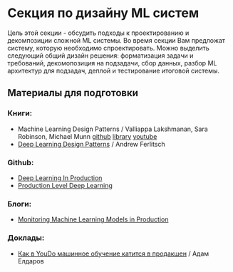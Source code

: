 # Секция по дизайну ML систем

Цель этой секции - обсудить подходы к проектированию и декомпозиции сложной ML системы. Во время секции Вам предложат систему, которую необходимо спроектировать. Можно выделить следующий общий дизайн решения: форматизация задачи и требований, декомопозиция на подзадачи, сбор данных, разбор ML архитектур для подзадач, деплой и тестирование итоговой системы.

## Материалы для подготовки

### Книги:
- Machine Learning Design Patterns / Valliappa Lakshmanan, Sara Robinson, Michael Munn [github](https://github.com/GoogleCloudPlatform/ml-design-patterns) [library](https://www.oreilly.com/library/view/machine-learning-design/9781098115777/) [youtube](https://youtu.be/udXjlvCFusc)
- [Deep Learning Design Patterns](https://www.manning.com/books/deep-learning-design-patterns) / Andrew Ferlitsch

### Github:
- [Deep Learning In Production](https://github.com/ahkarami/Deep-Learning-in-Production)
- [Production Level Deep Learning](https://github.com/alirezadir/Production-Level-Deep-Learning)

### Блоги:
- [Monitoring Machine Learning Models in Production](https://christophergs.com/machine%20learning/2020/03/14/how-to-monitor-machine-learning-models/)

### Доклады:
- [Как в YouDo машинное обучение катится в продакшен](https://www.youtube.com/watch?v=F-j0G0lrjFw&feature=youtu.be) / Адам Елдаров
